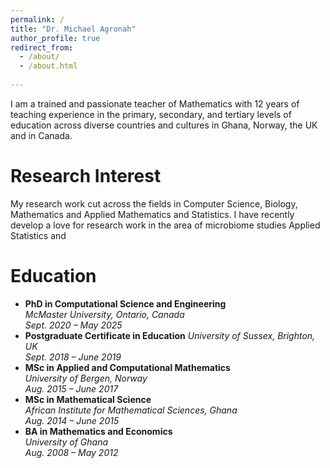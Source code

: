 ```yaml
---
permalink: /
title: "Dr. Michael Agronah"
author_profile: true
redirect_from: 
  - /about/
  - /about.html
  
---
```


I am a trained and passionate teacher of Mathematics with 12 years of teaching experience in the primary, secondary, and tertiary levels of education across diverse countries and cultures in Ghana, Norway, the UK and in Canada.

Research Interest
======
My research work cut across the fields in Computer Science, Biology, Mathematics and Applied Mathematics and Statistics. I have recently develop a love for research work in the area of microbiome studies Applied Statistics and 

Education
======
* **PhD in Computational Science and Engineering**  
   *McMaster University, Ontario, Canada*  
   *Sept. 2020 – May 2025*  
* **Postgraduate Certificate in Education** 
  *University of Sussex, Brighton, UK*  
  *Sept. 2018 – June 2019* 
*  **MSc in Applied and Computational Mathematics**  
  *University of Bergen, Norway*  
  *Aug. 2015 – June 2017*
* **MSc in Mathematical Science**  
  *African Institute for Mathematical Sciences, Ghana*  
  *Aug. 2014 – June 2015*  
* **BA in Mathematics and Economics**  
  *University of Ghana*  
  *Aug. 2008 – May 2012*  